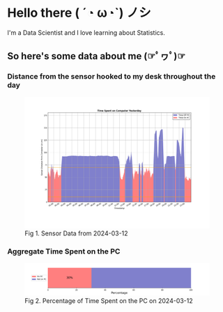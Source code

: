 
# Hello there ( ´◔ ω◔`) ノシ

I'm a Data Scientist and I love learning about Statistics.

## So here's some data about me (☞ﾟヮﾟ)☞


### Distance from the sensor hooked to my desk throughout the day
<figure>
  <picture>
    <source media="(prefers-color-scheme: dark)" srcset="Pi/readme/graphs/lineplot/dark-plot-2024-03-12.png">
    <source media="(prefers-color-scheme: light)" srcset="Pi/readme/graphs/lineplot/light-plot-2024-03-12.png">
    <img alt="Shows a black logo in light color mode and a white one in dark color mode." src="Pi/readme/graphs/lineplot/light-plot-2024-03-12.png">
  </picture>
  <figcaption>Fig 1. Sensor Data from 2024-03-12</figcaption>
</figure>



### Aggregate Time Spent on the PC
<figure>
  <picture>
    <source media="(prefers-color-scheme: dark)" srcset="Pi/readme/graphs/barplot/dark-plot-2024-03-12.png">
    <source media="(prefers-color-scheme: light)" srcset="Pi/readme/graphs/barplot/light-plot-2024-03-12.png">
    <img alt="Shows a black logo in light color mode and a white one in dark color mode." src="Pi/readme/graphs/barplot/light-plot-2024-03-12.png">
  </picture>
  <figcaption>Fig 2. Percentage of Time Spent on the PC on 2024-03-12</figcaption>
</figure>
